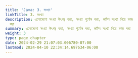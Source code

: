 ```yaml
---
title: 'Java: 3. সংখ্যা'
linkTitle: 3. সংখ্যা
description: এলোমেলো সংখ্যা উৎপন্ন করা, সংখ্যা পূর্ণোঙ্গ করা, জটিল সংখ্যা নিয়ে কাজ
  করা
summary: এলোমেলো সংখ্যা উৎপন্ন করা, সংখ্যা পূর্ণোঙ্গ করা, জটিল সংখ্যা নিয়ে কাজ করা
weight: 3
type: page_chapter
date: 2024-02-29 21:07:03.006780-07:00
lastmod: 2024-04-10 22:34:14.697634-06:00
---
```

